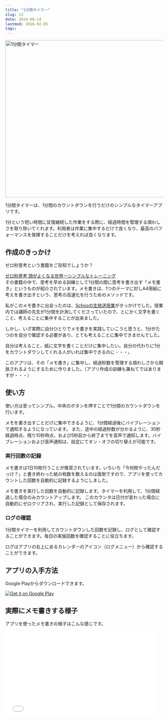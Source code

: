 ```yaml
---
title: "1分間タイマー"
slug: 13
date: 2014-08-14
lastmod: 2016-02-05
tags: 
---
```


<img src="https://android.gcreate.jp/wp-content/uploads/2014/08/P9052391-Edit-ja.jpg" alt="1分間タイマー" width="1024" height="500" class="size-full wp-image-53" srcset="https://android.gcreate.jp/wp-content/uploads/2014/08/P9052391-Edit-ja.jpg 1024w, https://android.gcreate.jp/wp-content/uploads/2014/08/P9052391-Edit-ja-300x146.jpg 300w" sizes="(max-width: 1024px) 100vw, 1024px" />

1分間タイマーは、1分間のカウントダウンを行うだけのシンプルなタイマーアプリです。

1分という短い時間に反復継続した作業をする際に、経過時間を管理する煩わしさを取り除いてくれます。利用者は作業に集中するだけで良くなり、最高のパフォーマンスを発揮することだけを考えれば良くなります。


## 作成のきっかけ


ゼロ秒思考という書籍をご存知でしょうか？

<div data-role="amazonjs" data-asin="447802099X" data-locale="JP" data-tmpl="" data-img-size="" class="asin_447802099X_JP_ amazonjs_item"><div class="amazonjs_indicator"><span class="amazonjs_indicator_img"></span><a class="amazonjs_indicator_title" href="#">ゼロ秒思考  頭がよくなる世界一シンプルなトレーニング</a><span class="amazonjs_indicator_footer"></span></div></div>
その書籍の中で、思考を早める訓練として1分間の間に思考を書き出す「メモ書き」というものが紹介されています。メモ書きは、1つのテーマに対しA4用紙に考えを書き出すという、思考の高速化を行うためのメソッドです。

私がこのメモ書きに出会ったのは、<a href="https://schoo.jp/class/661">Schooの生放送授業</a>がきっかけでした。授業内では講師の先生が1分間を計測してくださっていたので、とにかく文字を書くこと、考えることに集中することが出来ました。

しかし、いざ実際に自分ひとりでメモ書きを実践していこうと思うと、1分がたつのを自分で確認する必要があり、とても考えることに集中できませんでした。

自分は考えること、紙に文字を書くことだけに集中したい。自分の代わりに1分をカウントダウンしてくれる人がいれば集中できるのに・・・。

このアプリは、その「メモ書き」に集中し、経過秒数を管理する煩わしさから開放されるようにするために作りました。（アプリ作成の訓練も兼ねてではありますが・・・）


## 使い方


使い方は至ってシンプル。中央のボタンを押すことで1分間のカウントダウンを行います。

メモを書き出すことだけに集中できるように、1分間経過後にバイブレーションで通知するようになっています。 また、途中の経過秒数が分かるように、30秒経過時点、残り10秒時点、および5秒前から終了までを音声で通知します。バイブレーションおよび音声通知は、設定にてオン・オフの切り替えが可能です。


### 実行回数の記録


メモ書きは1日10枚行うことが推奨されています。いちいち「今何枚やったんだっけ？」と書き終わった紙の枚数を数えるのは面倒ですので、アプリを使ってカウントした回数を自動的に記録するようにしました。

メモ書きを実行した回数を自動的に記録します。タイマーを利用して、1分間経過した場合のみカウントアップします。 このカウンタは日付が変わった場合に自動的にゼロクリアされ、実行した記録として保存されます。


### ログの確認


1分間タイマーを利用してカウントダウンした回数を記録し、ログとして確認することができます。毎日の実施回数を確認することに役立ちます。

ログはアプリの右上にあるカレンダーのアイコン（ログメニュー）から確認することができます。


## アプリの入手方法


Google Playからダウンロードできます。

<a href="https://play.google.com/store/apps/details?id=jp.gen.gcreate.zerosecondthinking.app"><img alt="Get it on Google Play" src="https://play.google.com/intl/en_us/badges/images/generic/en-play-badge.png" /></a>


## 実際にメモ書きする様子


アプリを使ったメモ書きの様子はこんな感じです。

<iframe width="480" height="270" src="//www.youtube.com/embed/kkNcZ7Jkyxc" frameborder="0" allowfullscreen></iframe>


  